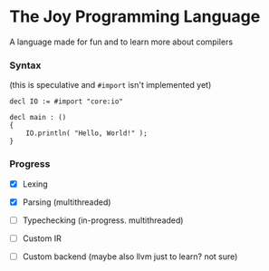 # The Joy Programming Language

A language made for fun and to learn more about compilers


### Syntax
(this is speculative and `#import` isn't implemented yet)

```
decl IO := #import "core:io"

decl main : ()
{
    IO.println( "Hello, World!" );
}
```

### Progress

- [x] Lexing
- [x] Parsing (multithreaded)
- [ ] Typechecking (in-progress. multithreaded)
- [ ] Custom IR
- [ ] Custom backend (maybe also llvm just to learn? not sure)


